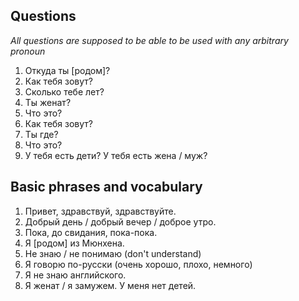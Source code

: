 ## Questions
*All questions are supposed to be able to be used with any arbitrary pronoun*

1. Откуда ты [родом]?
1. Как тебя зовут?
1. Сколько тебе лет?
1. Ты женат?
1. Что это?
1. Как тебя зовут?
1. Ты где?
1. Что это?
1. У тебя есть дети? У тебя есть жена / муж? 

## Basic phrases and vocabulary

1. Привет, здравствуй, здравствуйте.
1. Добрый день / добрый вечер / доброе утро.
1. Пока, до свидания, пока-пока.
1. Я [родом] из Мюнхена.
1. Не знаю / не понимаю (don't understand)
1. Я говорю по-русски (очень хорошо, плохо, немного) 
1. Я не знаю английского.
1. Я женат / я замужем. У меня нет детей.
